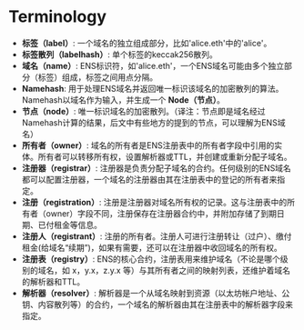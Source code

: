 # Terminology

* **标签（label）**: 一个域名的独立组成部分，比如'alice.eth'中的'alice'。
* **标签散列（labelhash）**: 单个标签的keccak256散列。
* **域名（name）**: ENS标识符，如'alice.eth'，一个ENS域名可能由多个独立部分（标签）组成，标签之间用点分隔。
* **Namehash**: 用于处理ENS域名并返回唯一标识该域名的加密散列的算法。Namehash以域名作为输入，并生成一个 **Node（节点）**。
* **节点（node）**: 唯一标识域名的加密散列。（译注：节点即是域名经过Namehash计算的结果，后文中有些地方的提到的节点，可以理解为ENS域名）
* **所有者（owner）**: 域名的所有者是ENS注册表中的所有者字段中引用的实体。所有者可以转移所有权，设置解析器或TTL，并创建或重新分配子域名。
* **注册器（registrar）**: 注册器是负责分配子域名的合约。任何级别的ENS域名都可以配置注册器，一个域名的注册器由其在注册表中的登记的所有者来指定。
* **注册（registration）**: 注册是注册器对域名所有权的记录。这与注册表中的所有者（owner）字段不同，注册保存在注册器合约中，并附加存储了到期日期、已付租金等信息。
* **注册人（registrant）**: 注册的所有者。注册人可进行注册转让（过户）、缴付租金(给域名“续期”)，如果有需要，还可以在注册器中收回域名的所有权。
* **注册表（registry）**: ENS的核心合约，注册表用来维护域名（不论是哪个级别的域名，如 x，y.x，z.y.x 等）与其所有者之间的映射列表，还维护着域名的解析器和TTL。
* **解析器（resolver）**: 解析器是一个从域名映射到资源（以太坊帐户地址、公钥、内容散列等）的合约，一个域名的解析器由其在注册表中的解析器字段来指定。
